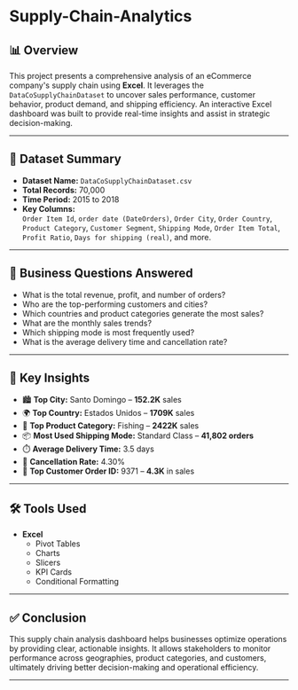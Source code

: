 # Supply-Chain-Analytics

## 📊 Overview

This project presents a comprehensive analysis of an eCommerce company's supply chain using **Excel**. It leverages the `DataCoSupplyChainDataset` to uncover sales performance, customer behavior, product demand, and shipping efficiency. An interactive Excel dashboard was built to provide real-time insights and assist in strategic decision-making.

---

## 📁 Dataset Summary

- **Dataset Name:** `DataCoSupplyChainDataset.csv`
- **Total Records:** 70,000
- **Time Period:** 2015 to 2018
- **Key Columns:**  
  `Order Item Id`, `order date (DateOrders)`, `Order City`, `Order Country`, `Product Category`, `Customer Segment`, `Shipping Mode`, `Order Item Total`, `Profit Ratio`, `Days for shipping (real)`, and more.

---

## 🎯 Business Questions Answered

- What is the total revenue, profit, and number of orders?
- Who are the top-performing customers and cities?
- Which countries and product categories generate the most sales?
- What are the monthly sales trends?
- Which shipping mode is most frequently used?
- What is the average delivery time and cancellation rate?

---

## 📌 Key Insights

- 🏙️ **Top City:** Santo Domingo – **152.2K** sales  
- 🌍 **Top Country:** Estados Unidos – **1709K** sales  
- 🧢 **Top Product Category:** Fishing – **2422K** sales  
- 📦 **Most Used Shipping Mode:** Standard Class – **41,802 orders**  
- ⏱️ **Average Delivery Time:** 3.5 days  
- 🔁 **Cancellation Rate:** 4.30%  
- 👤 **Top Customer Order ID:** 9371 – **4.3K** in sales

---

## 🛠 Tools Used

- **Excel**  
  - Pivot Tables  
  - Charts  
  - Slicers  
  - KPI Cards  
  - Conditional Formatting  

---

## ✅ Conclusion

This supply chain analysis dashboard helps businesses optimize operations by providing clear, actionable insights. It allows stakeholders to monitor performance across geographies, product categories, and customers, ultimately driving better decision-making and operational efficiency.

---

